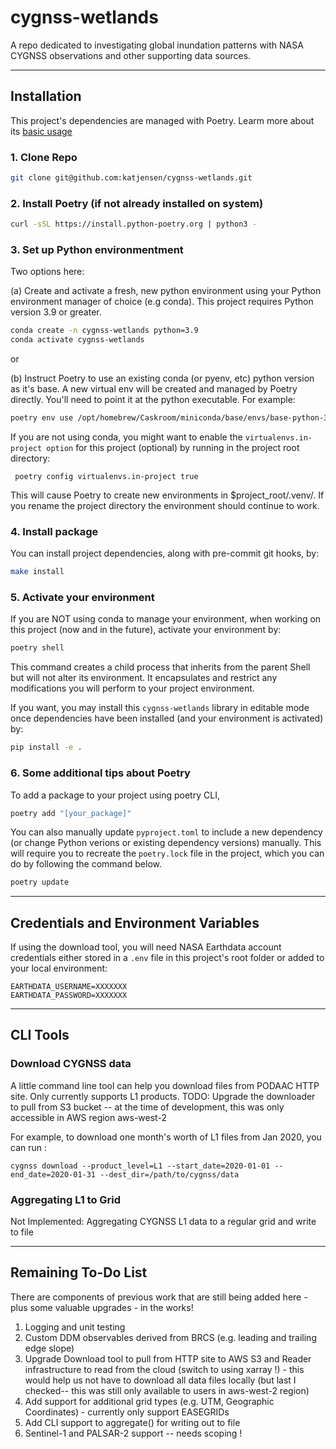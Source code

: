 # cygnss-wetlands
A repo dedicated to investigating global inundation patterns with NASA CYGNSS observations and other supporting data sources.

---
## Installation

This project's dependencies are managed with Poetry. Learm more about its [basic usage](https://python-poetry.org/docs/basic-usage/)

### 1. Clone Repo
```bash
git clone git@github.com:katjensen/cygnss-wetlands.git
```

### 2. Install Poetry (if not already installed on system) 
```bash
curl -sSL https://install.python-poetry.org | python3 -
```

### 3. Set up Python environmentment
Two options here:

(a) Create and activate a fresh, new python environment using your Python environment manager of choice (e.g conda). This project requires Python version 3.9 or greater.

```bash
conda create -n cygnss-wetlands python=3.9
conda activate cygnss-wetlands
```

 or 

(b) Instruct Poetry to use an existing conda (or pyenv, etc) python version as it's base. A new virtual env will be created and managed by Poetry directly. You'll need to point it at the python executable. For example:  

```bash
poetry env use /opt/homebrew/Caskroom/miniconda/base/envs/base-python-3.9/bin/python3
```

If you are not using conda, you might want to enable the `virtualenvs.in-project option` for this project (optional) by running in the project root directory:
```
 poetry config virtualenvs.in-project true
```

This will cause Poetry to create new environments in $project_root/.venv/. If you rename the project directory the environment should continue to work.

### 4. Install package

You can install project dependencies, along with pre-commit git hooks, by:
```bash
make install
```

### 5. Activate your environment
If you are NOT using conda to manage your environment, when working on this project (now and in the future), activate your environment by:
```bash
poetry shell
```
This command creates a child process that inherits from the parent Shell but will not alter its environment. It encapsulates and restrict any modifications you will perform to your project environment.

If you want, you may install this `cygnss-wetlands` library in editable mode once dependencies have been installed (and your environment is activated) by:
```bash
pip install -e .
```

### 6. Some additional tips about Poetry
To add a package to your project using poetry CLI,
```bash
poetry add "[your_package]"
```

You can also manually update `pyproject.toml` to include a new dependency (or change Python verions or existing dependency versions) manually. This will require you to recreate the `poetry.lock` file in the project, which you can do by following the command below. 
```bash
poetry update
```

---
## Credentials and Environment Variables
If using the download tool, you will need NASA Earthdata account credentials either stored in a `.env` file in this project's root folder or added to your local environment:

```
EARTHDATA_USERNAME=XXXXXXX
EARTHDATA_PASSWORD=XXXXXXX
```

---
## CLI Tools

### Download CYGNSS data
A little command line tool can help you download files from PODAAC HTTP site. Only currently supports L1 products.
TODO: Upgrade the downloader to pull from S3 bucket -- at the time of development, this was only accessible in AWS region aws-west-2

For example, to download one month's worth of L1 files from Jan 2020, you can run :
```
cygnss download --product_level=L1 --start_date=2020-01-01 --end_date=2020-01-31 --dest_dir=/path/to/cygnss/data
```

### Aggregating L1 to Grid
Not Implemented: Aggregating CYGNSS L1 data to a regular grid and write to file

---
## Remaining To-Do List
There are components of previous work that are still being added here - plus some valuable upgrades - in the works!

1. Logging and unit testing
2. Custom DDM observables derived from BRCS (e.g. leading and trailing edge slope)
3. Upgrade Download tool to pull from HTTP site to AWS S3 and Reader infrastructure to read from the cloud (switch to using xarray !) - this would help us not have to download all data files locally (but last I checked-- this was still only available to users in aws-west-2 region)
4. Add support for additional grid types (e.g. UTM, Geographic Coordinates) - currently only support EASEGRIDs
5. Add CLI support to aggregate() for writing out to file
6. Sentinel-1 and PALSAR-2 support -- needs scoping !